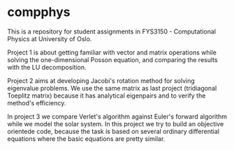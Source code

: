 # compphys
This is a repository for student assignments in FYS3150 - Computational Physics at University of Oslo.

Project 1 is about getting familiar with vector and matrix operations while solving the one-dimensional Posson equation, and comparing the results with the LU decomposition. 

Project 2 aims at developing Jacobi's rotation method for solving eigenvalue problems. We use the same matrix as last project (tridiagonal Toeplitz matrix) because it has analytical eigenpairs and to verify the method's efficiency. 

In project 3 we compare Verlet's algorithm against Euler's forward algorithm while we model the solar system. In this project we try to build an objective orientede code, because the task is based on several ordinary differential equations where the basic equations are pretty similar. 
